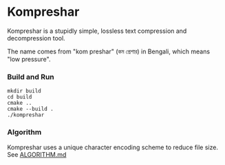 # Kompreshar
Kompreshar is a stupidly simple, lossless text compression and decompression tool.

The name comes from "kom preshar" (কম প্রেশার) in Bengali, which means "low pressure".

### Build and Run
```
mkdir build
cd build
cmake ..
cmake --build .
./kompreshar
```

### Algorithm
Kompreshar uses a unique character encoding scheme to reduce file size. See [ALGORITHM.md](ALGORITHM.md)
